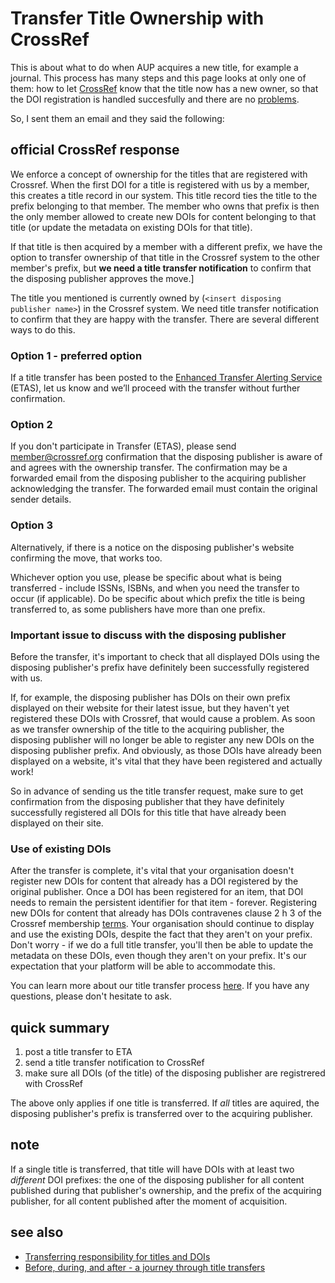 # Transfer Title Ownership with CrossRef

This is about what to do when AUP acquires a new title, for example a journal. This process has many steps and this page looks at only one of them: how to let [CrossRef](crossref.md) know that the title now has a new owner, so that the DOI registration is handled succesfully and there are no [problems](doiregistrationproblems.md).

So, I sent them an email and they said the following:

## official CrossRef response
We enforce a concept of ownership for the titles that are registered with Crossref. When the first DOI for a title is registered with us by a member, this creates a title record in our system. This title record ties the title to the prefix belonging to that member. The member who owns that prefix is then the only member allowed to create new DOIs for content belonging to that title (or update the metadata on existing DOIs for that title).
 
If that title is then acquired by a member with a different prefix, we have the option to transfer ownership of that title in the Crossref system to the other member's prefix, but **we need a title transfer notification** to confirm that the disposing publisher approves the move.]
 
The title you mentioned is currently owned by (`<insert disposing publisher name>`) in the Crossref system. We need title transfer notification to confirm that they are happy with the transfer. There are several different ways to do this.
 
### Option 1 - preferred option
If a title transfer has been posted to the [Enhanced Transfer Alerting Service](https://journaltransfer.issn.org/) (ETAS), let us know and we’ll proceed with the transfer without further confirmation.
 
### Option 2
If you don't participate in Transfer (ETAS), please send member@crossref.org confirmation that the disposing publisher is aware of and agrees with the ownership transfer. The confirmation may be a forwarded email from the disposing publisher to the acquiring publisher acknowledging the transfer. The forwarded email must contain the original sender details.
 
### Option 3
Alternatively, if there is a notice on the disposing publisher's website confirming the move, that works too. 
 
Whichever option you use, please be specific about what is being transferred - include ISSNs, ISBNs, and when you need the transfer to occur (if applicable). Do be specific about which prefix the title is being transferred to, as some publishers have more than one prefix.
 
###  Important issue to discuss with the disposing publisher
Before the transfer, it's important to check that all displayed DOIs using the disposing publisher's prefix have definitely been successfully registered with us. 
 
If, for example, the disposing publisher has DOIs on their own prefix displayed on their website for their latest issue, but they haven't yet registered these DOIs with Crossref, that would cause a problem. As soon as we transfer ownership of the title to the acquiring publisher, the disposing publisher will no longer be able to register any new DOIs on the disposing publisher prefix. And obviously, as those DOIs have already been displayed on a website, it's vital that they have been registered and actually work!
 
So in advance of sending us the title transfer request, make sure to get confirmation from the disposing publisher that they have definitely successfully registered all DOIs for this title that have already been displayed on their site.
 
### Use of existing DOIs
After the transfer is complete, it's vital that your organisation doesn't register new DOIs for content that already has a DOI registered by the original publisher. Once a DOI has been registered for an item, that DOI needs to remain the persistent identifier for that item - forever. Registering new DOIs for content that already has DOIs contravenes clause 2 h 3 of the Crossref membership [terms](https://www.crossref.org/membership/terms/). Your organisation should continue to display and use the existing DOIs, despite the fact that they aren't on your prefix. Don't worry - if we do a full title transfer, you'll then be able to update the metadata on these DOIs, even though they aren't on your prefix. It's our expectation that your platform will be able to accommodate this. 
 
You can learn more about our title transfer process [here](https://www.crossref.org/documentation/register-maintain-records/creating-and-managing-dois/transferring-responsibility-for-dois/). If you have any questions, please don't hesitate to ask.

## quick summary
1. post a title transfer to ETA
2. send a title transfer notification to CrossRef
3. make sure all DOIs (of the title) of the disposing publisher are registrered with CrossRef

The above only applies if one title is transferred. If _all_ titles are aquired, the disposing publisher's prefix is transferred over to the acquiring publisher.

## note
If a single title is transferred, that title will have DOIs with at least two _different_ DOI prefixes: the one of the disposing publisher for all content published during that publisher's ownership, and the prefix of the acquiring publisher, for all content published after the moment of acquisition.

## see also

- [Transferring responsibility for titles and DOIs](https://www.crossref.org/documentation/register-maintain-records/creating-and-managing-dois/transferring-responsibility-for-dois/)
- [Before, during, and after - a journey through title transfers](https://www.crossref.org/blog/before-during-and-after-a-journey-through-title-transfers/)



